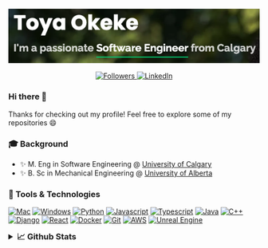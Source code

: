 <p align="center">
    <a href="https://toyaokeke.github.io">
        <img src="website.png" alt="Website"/>
    </a>
</p>
<p align="center">
    <a href="https://github.com/toyaokeke?tab=followers">
        <img src="https://img.shields.io/github/followers/toyaokeke?&style=social" alt="Followers"/>
    </a>
    <a href="https://linkedin.com/in/toyaokeke">
        <img src="https://img.shields.io/badge/linkedin-blue.svg?&style=flat&logo=linkedin&logoColor=white" alt="LinkedIn"/>
    </a>
</p>

### Hi there 👋

Thanks for checking out my profile! Feel free to explore some of my repositories 😄

### 🎓 Background

- ✨ M. Eng in Software Engineering @ [University of Calgary](https://ucalgary.ca)
- ✨ B. Sc in Mechanical Engineering @ [University of Alberta](https://ualberta.ca)

### 🔧 Tools & Technologies

[![Mac](https://img.shields.io/badge/OS-Mac-informational?style=flat&logo=apple&logoColor=white&color=2bbc8a)](https://www.apple.com/macos/)
[![Windows](https://img.shields.io/badge/OS-Windows-informational?style=flat&logo=windows&logoColor=white&color=2bbc8a)](https://www.microsoft.com/en-ca/windows)
[![Python](https://img.shields.io/badge/python%20-%2314354C.svg?&style=flat&logo=python&logoColor=white)](https://www.python.org/)
[![Javascript](https://img.shields.io/badge/javascript%20-%23323330.svg?&style=flat&logo=javascript&logoColor=%23F7DF1E)](https://www.javascript.com/)
[![Typescript](https://img.shields.io/badge/typescript%20-%23007ACC.svg?&style=flat&logo=typescript&logoColor=white)](https://www.typescriptlang.org/)
[![Java](https://img.shields.io/badge/java-%23ED8B00.svg?&style=flat&logo=java&logoColor=white)](https://www.oracle.com/ca-en/java/)
[![C++](https://img.shields.io/badge/c++%20-%2300599C.svg?&style=flat&logo=c%2B%2B&ogoColor=white)](https://www.cplusplus.com/)
[![Django](https://img.shields.io/badge/django%20-%23092E20.svg?&style=flat&logo=django&logoColor=white)](https://www.djangoproject.com/)
[![React](https://img.shields.io/badge/react%20-%2320232a.svg?&style=flat&logo=react&logoColor=%2361DAFB)](https://reactjs.org/)
[![Docker](https://img.shields.io/badge/docker%20-%230db7ed.svg?&style=flat&logo=docker&logoColor=white)](https://www.docker.com/)
[![Git](https://img.shields.io/badge/git%20-%23F05033.svg?&style=flat&logo=git&logoColor=white)](https://git-scm.com/)
[![AWS](https://img.shields.io/badge/AWS%20-%23FF9900.svg?&style=flat&logo=amazon-aws&logoColor=white)](https://aws.amazon.com/)
[![Unreal Engine](https://img.shields.io/badge/unreal%20engine%20-%23313131.svg?&style=flat&logo=unreal%20engine&logoColor=white)](https://www.unrealengine.com/en-US/)

<details>
    <summary style="font-size: 1.17em;"><strong>📈 Github Stats</strong></summary>
    <p align="center">
        <img src="https://github-readme-stats.vercel.app/api?username=toyaokeke&show_icons=true&theme=gotham" alt="Github Stats" />
    </p>
    <p align="center">
        <a href="https://github.com/toyaokeke/MechCombatGame">
            <img src="https://github-readme-stats.vercel.app/api/pin/?username=toyaokeke&repo=MechCombatGame&title_color=ffffff&text_color=c9cacc&icon_color=2bbc8a&bg_color=1d1f21" alt="Mech Combat Game"/>
        </a>
        <a href="https://github.com/toyaokeke/tic-tac-toe">
            <img src="https://github-readme-stats.vercel.app/api/pin/?username=toyaokeke&repo=tic-tac-toe&title_color=ffffff&text_color=c9cacc&icon_color=2bbc8a&bg_color=1d1f21" alt="Mech Combat Game"/>
        </a>
    </p>
</details>
